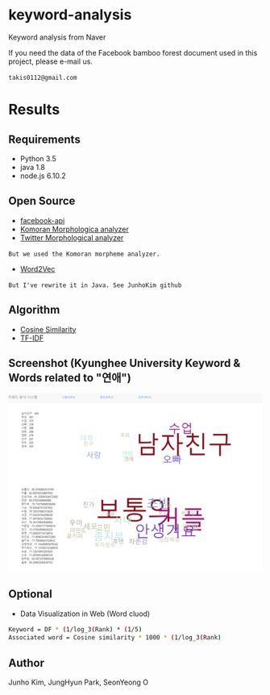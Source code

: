 # keyword-analysis
Keyword analysis from Naver

If you need the data of the Facebook bamboo forest document used in this project, please e-mail us.

`takis0112@gmail.com`

# Results

## Requirements
* Python 3.5
* java 1.8
* node.js 6.10.2

## Open Source
* [facebook-api](https://developers.facebook.com/)
* [Komoran Morphologica analyzer](http://shineware.tistory.com/entry/KOMORAN-ver-24)
* [Twitter Morphological analyzer](https://github.com/twitter/twitter-korean-text)

`But we used the Komoran morpheme analyzer.`
* [Word2Vec](https://github.com/taki0112/Word2VecJava) 

`But I've rewrite it in Java. See JunhoKim github`

## Algorithm
* [Cosine Similarity](https://ko.wikipedia.org/wiki/%EC%BD%94%EC%82%AC%EC%9D%B8_%EC%9C%A0%EC%82%AC%EB%8F%84)
* [TF-IDF](https://ko.wikipedia.org/wiki/TF-IDF)

## Screenshot (Kyunghee University Keyword & Words related to "연애")
![Screenshot](./screenshot.PNG)

## Optional
* Data Visualization in Web (Word cluod)
```bash
Keyword = DF * (1/log_3(Rank) * (1/5)
Associated word = Cosine similarity * 1000 * (1/log_3(Rank) 
```

## Author
Junho Kim, JungHyun Park, SeonYeong O
